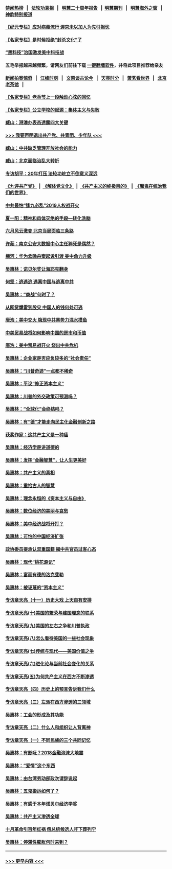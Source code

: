 #### [禁闻热榜](热点新闻.md?=0)  &nbsp;&nbsp;|&nbsp;&nbsp; [法轮功真相](https://github.com/gfw-breaker/truth/blob/master/README.md?=0) &nbsp;&nbsp;|&nbsp;&nbsp; [明慧二十周年报告](https://github.com/gfw-breaker/mh-reports/blob/master/README.md?=0) &nbsp;&nbsp;|&nbsp;&nbsp;[明慧期刊](https://github.com/gfw-breaker/mh-qikan) &nbsp;&nbsp;|&nbsp;&nbsp; [明慧海外之窗](https://github.com/gfw-breaker/mh-news/blob/master/README.md?=0) &nbsp;&nbsp;|&nbsp;&nbsp; [神韵特别报道](https://github.com/gfw-breaker/mh-news/blob/master/shenyun.md?=0)
#### [【纪元专栏】应对病毒流行 渥京未以加人为先引担忧](../pages/nsc423/n11875714.md?t=03092032) 
#### [【名家专栏】是时候拒绝“封杀文化”了](../pages/nsc423/n11814093.md?t=03092032) 
#### [“黑科技”治国激发美中科技战](../pages/nsc423/n11638056.md?t=03092032) 
#### 五毛举报越来越频繁，请网友们前往下载 [一键翻墙软件](https://github.com/gfw-breaker/ssr-accounts)，并将此项目推荐给亲友
#### [新闻拍案惊奇](https://github.com/gfw-breaker/banned-news/blob/master/pages/link4.md) &nbsp;&nbsp;|&nbsp;&nbsp; [江峰时刻](https://github.com/gfw-breaker/banned-news/blob/master/pages/link4.md) &nbsp;&nbsp;|&nbsp;&nbsp; [文昭谈古论今](https://github.com/gfw-breaker/banned-news/blob/master/pages/link4.md) &nbsp;&nbsp;|&nbsp;&nbsp; [天亮时分](https://github.com/gfw-breaker/banned-news/blob/master/pages/link4.md) &nbsp;&nbsp;|&nbsp;&nbsp; [萧茗看世界](https://github.com/gfw-breaker/banned-news/blob/master/pages/link4.md) &nbsp;&nbsp;|&nbsp;&nbsp; [北京老茶馆](https://github.com/gfw-breaker/banned-news/blob/master/pages/link4.md) &nbsp;&nbsp;|&nbsp;&nbsp; 
#### [【名家专栏】老兵节上一段触动心弦的回忆](../pages/nsc423/n11646016.md?t=03092032) 
#### [【名家专栏】公立学校的起源：集体主义与失败](../pages/nsc423/n11601833.md?t=03092032) 
#### [臧山：港澳办表态透露四大关键](../pages/nsc423/n11421628.md?t=03092032) 
#### [>>> 我要声明退出共产党、共青团、少年队 <<<](https://github.com/begood0513/goodnews/blob/master/quit/letter.md) 
#### [臧山：中共缺乏管理开放社会的能力](../pages/nsc423/n11407457.md?t=03092032) 
#### [臧山：北京面临治乱大转折](../pages/nsc423/n11406895.md?t=03092032) 
#### [专访胡平：20年打压 法轮功屹立不倒意义深远](../pages/nsc423/n11398800.md?t=03092032) 
#### [《九评共产党》](https://github.com/begood0513/9ping.md/blob/master/README.md) &nbsp;|&nbsp; [《解体党文化》](../../../../jtdwh.md/blob/master/README.md)  &nbsp;|&nbsp; [《共产主义的终极目的》](../../../../gczydzjmd.md/blob/master/README.md) &nbsp;|&nbsp; [《魔鬼在统治我们的世界》](../../../../mgztzwmdsj.md/blob/master/README.md) 
#### [中共最怕“逢九必乱”2019人权战开火](../pages/nsc423/n11385248.md?t=03092032) 
#### [夏一阳：精神和肉体灭绝的手段—转化洗脑](../pages/nsc423/n11368250.md?t=03092032) 
#### [六月风云激变 北京当局面临三条路](../pages/nsc423/n11313668.md?t=03092032) 
#### [许茹：南京公安大数据中心主任猝死是偶然？](../pages/nsc423/n11064744.md?t=03092032) 
#### [横河：华为孟晚舟案起诉引渡 美中角力升级](../pages/nsc423/n11027230.md?t=03092032) 
#### [吴惠林：诺贝尔奖让海耶克翻身](../pages/nsc423/n10890049.md?t=03092032) 
#### [何坚：逃逃逃 逃离中国与逃离中共](../pages/nsc423/n10592891.md?t=03092032) 
#### [吴惠林：“商战”何时了？](../pages/nsc423/n10573558.md?t=03092032) 
#### [从网贷爆雷到股灾 中国人的钱何处可逃](../pages/nsc423/n10572800.md?t=03092032) 
#### [唐浩：美中交火 隐现中共黑势力混水摸鱼](../pages/nsc423/n10544040.md?t=03092032) 
#### [中美贸易战将如何影响中国的房市和币值](../pages/nsc423/n10543697.md?t=03092032) 
#### [唐浩：美中贸易战开火 烧出中共危机](../pages/nsc423/n10540126.md?t=03092032) 
#### [吴惠林：企业家是否应负较多的“社会责任”](../pages/nsc423/n10535022.md?t=03092032) 
#### [吴惠林：“川普奇迹”一点都不稀奇](../pages/nsc423/n10512808.md?t=03092032) 
#### [吴惠林：平议“修正资本主义”](../pages/nsc423/n10495724.md?t=03092032) 
#### [吴惠林：川普的外交政策可预测吗？](../pages/nsc423/n10462387.md?t=03092032) 
#### [吴惠林：“全球化”会终结吗？](../pages/nsc423/n10452838.md?t=03092032) 
#### [吴惠林：有“德”才能走向民主化金融创新之路](../pages/nsc423/n10432292.md?t=03092032) 
#### [获奖作家：这共产主义是一种癌](../pages/nsc423/n10431541.md?t=03092032) 
#### [吴惠林：经济学是讲道德的](../pages/nsc423/n10398014.md?t=03092032) 
#### [吴惠林：发挥“金融智慧”，让人生更美好](../pages/nsc423/n10375019.md?t=03092032) 
#### [吴惠林：共产主义的真相](../pages/nsc423/n10351394.md?t=03092032) 
#### [吴惠林：重拾古人的智慧](../pages/nsc423/n10337691.md?t=03092032) 
#### [吴惠林：理念永恒的《资本主义与自由》](../pages/nsc423/n10316274.md?t=03092032) 
#### [吴惠林：数位经济的美丽与哀愁](../pages/nsc423/n10292946.md?t=03092032) 
#### [吴惠林：美中经济战将开打？](../pages/nsc423/n10258825.md?t=03092032) 
#### [吴惠林：可怕的中国经济扩张](../pages/nsc423/n10219147.md?t=03092032) 
#### [政协委员提承认双重国籍 揭中共官员过客心态](../pages/nsc423/n10208809.md?t=03092032) 
#### [吴惠林：现代“桃花源记”](../pages/nsc423/n10185234.md?t=03092032) 
#### [吴惠林：富而有德的洛克斐勒](../pages/nsc423/n10142264.md?t=03092032) 
#### [吴惠林：被诬蔑的“资本主义”](../pages/nsc423/n10124816.md?t=03092032) 
#### [专访章天亮（十一）历史大戏 上天自有安排](../pages/nsc423/n10094905.md?t=03092032) 
#### [专访章天亮(十)美国的繁荣与建国理念的联系](../pages/nsc423/n10094899.md?t=03092032) 
#### [专访章天亮(九)美国的左右之争和川普执政](../pages/nsc423/n10094889.md?t=03092032) 
#### [专访章天亮(八)怎么看待美国的一些社会现象](../pages/nsc423/n10094857.md?t=03092032) 
#### [专访章天亮(七)传统与现代——美国价值之争](../pages/nsc423/n10093140.md?t=03092032) 
#### [专访章天亮(六)进化论与当前社会变化的关系](../pages/nsc423/n10092036.md?t=03092032) 
#### [专访章天亮(五)为何共产主义在西方不断渗透](../pages/nsc423/n10083620.md?t=03092032) 
#### [专访章天亮（四）历史上的预言告诉我们什么](../pages/nsc423/n10083606.md?t=03092032) 
#### [专访章天亮（三）左派在西方渗透的三领域](../pages/nsc423/n10081115.md?t=03092032) 
#### [吴惠林：工会的形成及其功能](../pages/nsc423/n10080633.md?t=03092032) 
#### [专访章天亮（二）什么人和组织让人背离神](../pages/nsc423/n10076637.md?t=03092032) 
#### [专访章天亮（一）不同民族的三个共同记忆](../pages/nsc423/n10074188.md?t=03092032) 
#### [吴惠林：有影呒？2018金融泡沫大地震](../pages/nsc423/n10040534.md?t=03092032) 
#### [吴惠林：“爱情”这个东西](../pages/nsc423/n10019423.md?t=03092032) 
#### [吴惠林：由台湾劳动部政次请辞说起](../pages/nsc423/n9979679.md?t=03092032) 
#### [吴惠林：五鬼搬运如何了？](../pages/nsc423/n9925338.md?t=03092032) 
#### [吴惠林：有感于本年诺贝尔经济学奖](../pages/nsc423/n9871883.md?t=03092032) 
#### [吴惠林：共产主义渗透全球](../pages/nsc423/n9812748.md?t=03092032) 
#### [十月革命引百年红祸 俄总统候选人吁下葬列宁](../pages/nsc423/n9810182.md?t=03092032) 
#### [吴惠林：停滞性膨胀何时来到？](../pages/nsc423/n9764136.md?t=03092032) 

----
#### [ >>> 更早内容 <<< ](../indexes/nsc423-earlier.md)
